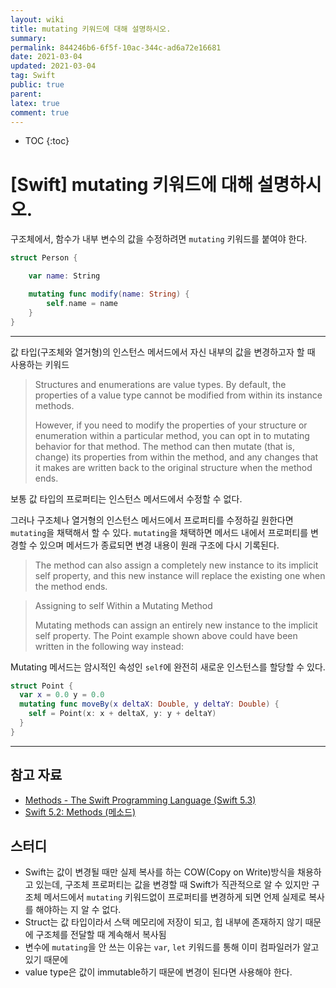 ```yaml
---
layout: wiki
title: mutating 키워드에 대해 설명하시오.
summary: 
permalink: 844246b6-6f5f-10ac-344c-ad6a72e16681
date: 2021-03-04
updated: 2021-03-04
tag: Swift 
public: true
parent: 
latex: true
comment: true
---
```


* TOC
{:toc}

# \[Swift] mutating 키워드에 대해 설명하시오.

구조체에서, 함수가 내부 변수의 값을 수정하려면 `mutating` 키워드를 붙여야 한다.

```swift
struct Person {

	var name: String

	mutating func modify(name: String) {
		self.name = name
	}
}
```

---

값 타입(구조체와 열거형)의 인스턴스 메서드에서 자신 내부의 값을 변경하고자 할 때 사용하는 키워드

> Structures and enumerations are value types. By default, the properties of a value type cannot be modified from within its instance methods.  
> 
> However, if you need to modify the properties of your structure or enumeration within a particular method, you can opt in to mutating behavior for that method. The method can then mutate (that is, change) its properties from within the method, and any changes that it makes are written back to the original structure when the method ends.

보통 값 타입의 프로퍼티는 인스턴스 메서드에서 수정할 수 없다. 

그러나 구조체나 열거형의 인스턴스 메서드에서 프로퍼티를 수정하길 원한다면 `mutating`을 채택해서 할 수 있다. `mutating`을 채택하면 메서드 내에서 프로퍼티를 변경할 수 있으며 메서드가 종료되면 변경 내용이 원래 구조에 다시 기록된다. 

> The method can also assign a completely new instance to its implicit self property, and this new instance will replace the existing one when the method ends.

> Assigning to self Within a Mutating Method  
> 
> Mutating methods can assign an entirely new instance to the implicit self property. The Point example shown above could have been written in the following way instead:

Mutating 메서드는 암시적인 속성인 `self`에 완전히 새로운 인스턴스를 할당할 수 있다. 

```swift
struct Point {
  var x = 0.0 y = 0.0
  mutating func moveBy(x deltaX: Double, y deltaY: Double) {
    self = Point(x: x + deltaX, y: y + deltaY)
  }
}
```

---

## 참고 자료

- [Methods - The Swift Programming Language (Swift 5.3)](https://docs.swift.org/swift-book/LanguageGuide/Methods.html)
- [Swift 5.2: Methods (메소드)](https://xho95.github.io/swift/language/grammar/method/2020/05/03/Methods.html)

## 스터디

- Swift는 값이 변경될 때만 실제 복사를 하는 COW(Copy on Write)방식을 채용하고 있는데, 구조체 프로퍼티는 값을 변경할 때 Swift가 직관적으로 알 수 있지만 구조체 메서드에서 `mutating` 키워드없이 프로퍼티를 변경하게 되면 언제 실제로 복사를 해야하는 지 알 수 없다.
- Struct는 값 타입이라서 스택 메모리에 저장이 되고, 힙 내부에 존재하지 않기 때문에 구조체를 전달할 때 계속해서 복사됨
- 변수에 `mutating`을 안 쓰는 이유는 `var`, `let` 키워드를 통해 이미 컴파일러가 알고 있기 때문에
- value type은 값이 immutable하기 때문에 변경이 된다면 사용해야 한다.
